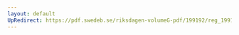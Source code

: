 ```yaml
---
layout: default
UpRedirect: https://pdf.swedeb.se/riksdagen-volumeG-pdf/199192/reg_199192/reg_199192_1024.pdf
---
```


